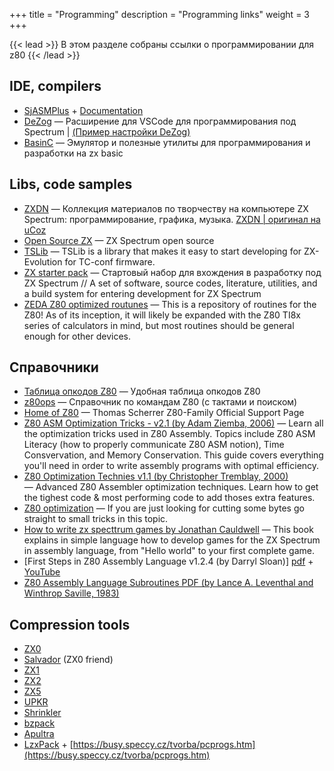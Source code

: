+++
title = "Programming"
description = "Programming links"
weight = 3
+++

{{< lead >}}
В этом разделе собраны ссылки о программировании для z80
{{< /lead >}}

## IDE, compilers
* [SjASMPlus](https://github.com/z00m128/sjasmplus/releases) + [Documentation](https://z00m128.github.io/sjasmplus/documentation.html)
* [DeZog](https://github.com/maziac/DeZog) — Расширение для VSCode для программирования под Spectrum | [(Пример настройки DeZog)](https://github.com/maziac/z80-sample-program)
* [BasinC](https://arda.kisafilm.org/blog/?cat=13&lang=en) — Эмулятор и полезные утилиты для программирования и разработки на zx basic
## Libs, code samples
* [ZXDN](http://alexanderk.ru/zxdn/) — Коллекция материалов по творчеству на компьютере ZX Spectrum: программирование, графика, музыка. [ZXDN | оригинал на uCoz](http://zxdn.narod.ru/)
* [Open Source ZX](http://opensourcezx.untergrund.net/index.html) — ZX Spectrum open source
* [TSLib](https://github.com/DeadlyKom/TSLib) — TSLib is a library that makes it easy to start developing for ZX-Evolution for TC-conf firmware.
* [ZX starter pack](https://github.com/errorcalc/zx_starter_pack) — Стартовый набор для вхождения в разработку под ZX Spectrum // A set of software, source codes, literature, utilities, and a build system for entering development for ZX Spectrum
* [ZEDA Z80 optimized routunes](https://github.com/Zeda/Z80-Optimized-Routines) — This is a repository of routines for the Z80! As of its inception, it will likely be expanded with the Z80 TI8x series of calculators in mind, but most routines should be general enough for other devices.
## Справочники
* [Таблица опкодов Z80](https://clrhome.org/table/) — Удобная таблица опкодов Z80
* [z80ops](https://vtrd.in/z80ops.html) — Справочник по командам Z80 (с тактами и поиском)
* [Home of Z80](http://www.z80.info/) — Thomas Scherrer Z80-Family Official Support Page
* [Z80 ASM Optimization Tricks - v2.1 (by Adam Ziemba, 2006)](https://www.ticalc.org/archives/files/fileinfo/285/28502.html) — Learn all the optimization tricks used in Z80 Assembly. Topics include Z80 ASM Literacy (how to properly communicate Z80 ASM notion), Time Consvervation, and Memory Conservation. This guide covers everything you'll need in order to write assembly programs with optimal efficiency.
* [Z80 Optimization Technies v1.1 (by Christopher Tremblay, 2000)](https://www.ticalc.org/archives/files/fileinfo/108/10821.html) — Advanced Z80 Assembler optimization techniques. Learn how to get the tighest code & most performing code to add thoses extra features.
* [Z80 optimization](https://wikiti.brandonw.net/index.php?title%3DZ80_Optimization) — If you are just looking for cutting some bytes go straight to small tricks in this topic.
* [How to write zx specttrum games by Jonathan Cauldwell](https://jonathan-cauldwell.itch.io/how-to-write-spectrum-games) — This book explains in simple language how to develop games for the ZX Spectrum in assembly language, from "Hello world" to your first complete game.
* [First Steps in Z80 Assembly Language v1.2.4 (by Darryl Sloan)] [pdf](http://ped.7gods.org/z80.pdf) + [YouTube](https://www.youtube.com/watch?v=1gHlMpO8gqw)
* [Z80 Assembly Language Subroutines PDF (by Lance A. Leventhal and Winthrop Saville, 1983)](http://www.bitsavers.org/pdf/osborne/books/Z80_Assembly_Language_Subroutines_1983.pdf)
## Compression tools
* [ZX0](https://github.com/einar-saukas/ZX0)
* [Salvador](https://github.com/emmanuel-marty/salvador) (ZX0 friend)
* [ZX1](https://github.com/einar-saukas/ZX1)
* [ZX2](https://github.com/einar-saukas/ZX2)
* [ZX5](https://github.com/einar-saukas/ZX5)
* [UPKR](https://github.com/exoticorn/upkr/)
* [Shrinkler](https://github.com/askeksa/Shrinkler)
* [bzpack](https://github.com/mbaze/bzpack)
* [Apultra](https://github.com/emmanuel-marty/apultra)
* [LzxPack](https://busy.speccy.cz/download/lzxpack02.rar) + [https://busy.speccy.cz/tvorba/pcprogs.htm](https://busy.speccy.cz/tvorba/pcprogs.htm)